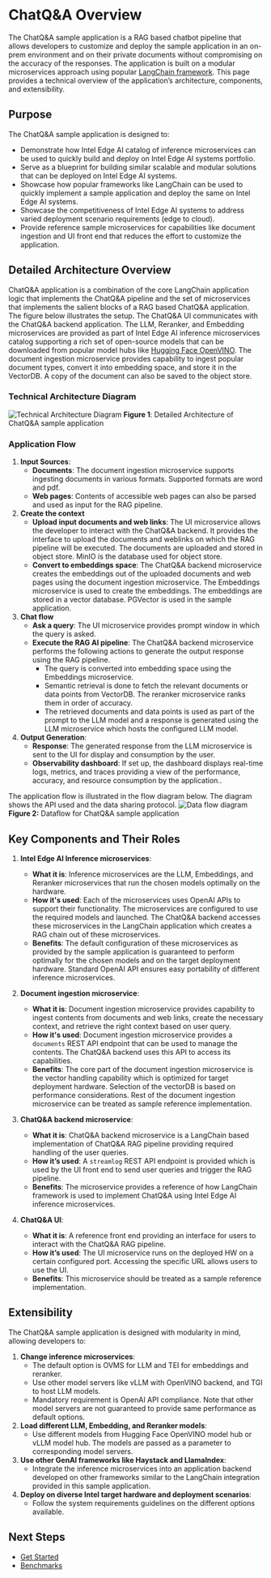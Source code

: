 # ChatQ&A Overview

The ChatQ&A sample application is a RAG based chatbot pipeline that allows developers to customize and deploy the sample application in an on-prem environment and on their private documents without compromising on the accuracy of the responses. The application is built on a modular microservices approach using popular [LangChain framework](https://www.langchain.com/). This page provides a technical overview of the application’s architecture, components, and extensibility.

## Purpose

The ChatQ&A sample application is designed to:
- Demonstrate how Intel Edge AI catalog of inference microservices can be used to quickly build and deploy on Intel Edge AI systems portfolio.
- Serve as a blueprint for building similar scalable and modular solutions that can be deployed on Intel Edge AI systems.
- Showcase how popular frameworks like LangChain can be used to quickly implement a sample application and deploy the same on Intel Edge AI systems.
- Showcase the competitiveness of Intel Edge AI systems to address varied deployment scenario requirements (edge to cloud).
- Provide reference sample microservices for capabilities like document ingestion and UI front end that reduces the effort to customize the application.

## Detailed Architecture Overview
<!--
**User Stories Addressed**:
- **US-7: Understanding the Architecture**
  - **As a developer**, I want to understand the architecture and components of the application, so that I can identify customization or integration points.

**Acceptance Criteria**:
1. An architectural diagram with labeled components.
2. Descriptions of each component and their roles.
3. How components interact and support extensibility.
-->

ChatQ&A application is a combination of the core LangChain application logic that implements the ChatQ&A pipeline and the set of microservices that implements the salient blocks of a RAG based ChatQ&A application. The figure below illustrates the setup. The ChatQ&A UI communicates with the ChatQ&A backend application. The LLM, Reranker, and Embedding microservices are provided as part of Intel Edge AI inference microservices catalog supporting a rich set of open-source models that can be downloaded from popular model hubs like [Hugging Face OpenVINO](https://huggingface.co/OpenVINO). The document ingestion microservice provides capability to ingest popular document types, convert it into embedding space, and store it in the VectorDB. A copy of the document can also be saved to the object store.

### Technical Architecture Diagram

![Technical Architecture Diagram](./images/TEAI_ChatQnA_Arch.png)
**Figure 1**: Detailed Architecture of ChatQ&A sample application

### Application Flow

1. **Input Sources**:
   - **Documents**: The document ingestion microservice supports ingesting documents in various formats. Supported formats are word and pdf.  
   - **Web pages**: Contents of accessible web pages can also be parsed and used as input for the RAG pipeline.
2. **Create the context**
   - **Upload input documents and web links**: The UI microservice allows the developer to interact with the ChatQ&A backend. It provides the interface to upload the documents and weblinks on which the RAG pipeline will be executed. The documents are uploaded and stored in object store. MinIO is the database used for object store.
   - **Convert to embeddings space**: The ChatQ&A backend microservice creates the embeddings out of the uploaded documents and web pages using the document ingestion microservice. The Embeddings microservice is used to create the embeddings. The embeddings are stored in a vector database. PGVector is used in the sample application.
3. **Chat flow**
   - **Ask a query**: The UI microservice provides prompt window in which the query is asked.
   - **Execute the RAG AI pipeline**: The ChatQ&A backend microservice performs the following actions to generate the output response using the RAG pipeline.
      -   The query is converted into embedding space using the Embeddings microservice.
      - Semantic retrieval is done to fetch the relevant documents or data points from VectorDB. The reranker microservice ranks them in order of accuracy.
      - The retrieved documents and data points is used as part of the prompt to the LLM model and a response is generated using the LLM microservice which hosts the configured LLM model.
4. **Output Generation**:
   - **Response**: The generated response from the LLM microservice is sent to the UI for display and consumption by the user.
   - **Observability dashboard**: If set up, the dashboard displays real-time logs, metrics, and traces providing a view of the performance, accuracy, and resource consumption by the application..

The application flow is illustrated in the flow diagram below. The diagram shows the API used and the data sharing protocol.
![Data flow diagram](./images/request.jpg)
**Figure 2:** Dataflow for ChatQ&A sample application

## Key Components and Their Roles
<!--
**Guidelines**:
- Provide a short description for each major component.
- Explain how it contributes to the application and its benefits.
-->

1. **Intel Edge AI Inference microservices**:
   - **What it is**: Inference microservices are the LLM, Embeddings, and Reranker microservices that run the chosen models optimally on the hardware.
   - **How it's used**: Each of the microservices uses OpenAI APIs to support their functionality. The microservices are configured to use the required models and launched. The ChatQ&A backend accesses these microservices in the LangChain application which creates a RAG chain out of these microservices.
   - **Benefits**: The default configuration of these microservices as provided by the sample application is guaranteed to perform optimally for the chosen models and on the target deployment hardware. Standard OpenAI API ensures easy portability of different inference microservices.

2. **Document ingestion microservice**:
   - **What it is**: Document ingestion microservice provides capability to ingest contents from documents and web links, create the necessary context, and retrieve the right context based on user query.
   - **How it's used**: Document ingestion microservice provides a `documents` REST API endpoint that can be used to manage the contents. The ChatQ&A backend uses this API to access its capabilities.
   - **Benefits**: The core part of the document ingestion microservice is the vector handling capability which is optimized for target deployment hardware. Selection of the vectorDB is based on performance considerations. Rest of the document ingestion microservice can be treated as sample reference implementation.

3. **ChatQ&A backend microservice**:
   - **What it is**: ChatQ&A backend microservice is a LangChain based implementation of ChatQ&A RAG pipeline providing required handling of the user queries.
   - **How it’s used**: A `streamlog` REST API endpoint is provided which is used by the UI front end to send user queries and trigger the RAG pipeline.
   - **Benefits**: The microservice provides a reference of how LangChain framework is used to implement ChatQ&A using Intel Edge AI inference microservices.

4. **ChatQ&A UI**:
   - **What it is**: A reference front end providing an interface for users to interact with the ChatQ&A RAG pipeline.
   - **How it’s used**: The UI microservice runs on the deployed HW on a certain configured port. Accessing the specific URL allows users to use the UI.
   - **Benefits**: This microservice should be treated as a sample reference implementation.

## Extensibility

The ChatQ&A sample application is designed with modularity in mind, allowing developers to:
1. **Change inference microservices**:
   - The default option is OVMS for LLM and TEI for embeddings and reranker.
   - Use other model servers like vLLM with OpenVINO backend, and TGI to host LLM models.
   - Mandatory requirement is OpenAI API compliance. Note that other model servers are not guaranteed to provide same performance as default options.
2. **Load different LLM, Embedding, and Reranker models**:
   - Use different models from Hugging Face OpenVINO model hub or vLLM model hub. The models are passed as a parameter to corresponding model servers.
3. **Use other GenAI frameworks like Haystack and LlamaIndex**:
   - Integrate the inference microservices into an application backend developed on other frameworks similar to the LangChain integration provided in this sample application.
4. **Deploy on diverse Intel target hardware and deployment scenarios**:
   - Follow the system requirements guidelines on the different options available.

## Next Steps

- [Get Started](./get-started.md)
- [Benchmarks](./benchmarks.md)